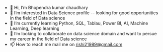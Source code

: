 - 👋 Hi, I’m Bhopendra kumar chaudhary
- 👀 I’m interested in Data Science profile -- looking for good opportunities in the field of Data science
- 🌱 I’m currently learning Python, SQL, Tablau, Power BI, AI, Machine Learning, Deep learning
- 💞️ I’m looking to collaborate on data science domain and want to persue my career in the field of Data science
- 📫 How to reach me mail me on rishi21989@gmail.com

<!---
Bhopendra212/Bhopendra212 is a ✨ special ✨ repository because its `README.md` (this file) appears on your GitHub profile.
You can click the Preview link to take a look at your changes.
--->
